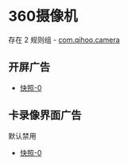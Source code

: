 # 360摄像机

存在 2 规则组 - [com.qihoo.camera](/src/apps/com.qihoo.camera.ts)

## 开屏广告

- [快照-0](https://i.gkd.li/import/12846783)

## 卡录像界面广告

默认禁用

- [快照-0](https://i.gkd.li/import/13630755)
